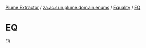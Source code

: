 [Plume Extractor](../../index.md) / [za.ac.sun.plume.domain.enums](../index.md) / [Equality](index.md) / [EQ](-e-q.md)

# EQ

`EQ`
